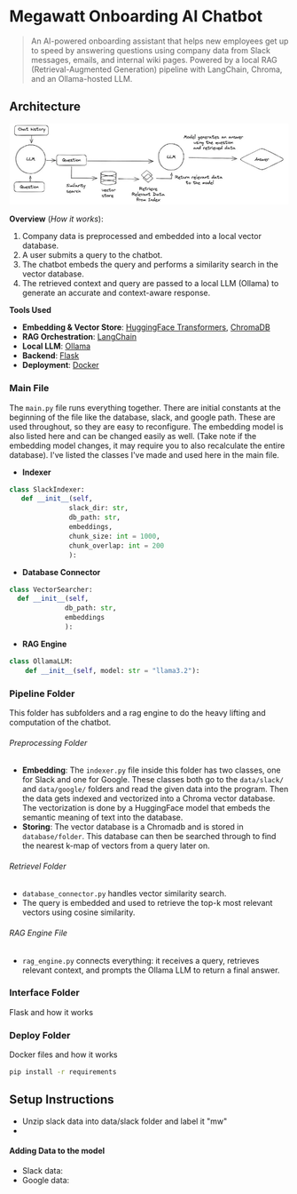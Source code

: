 # Megawatt Onboarding AI Chatbot
> An AI-powered onboarding assistant that helps new employees get up to speed by answering questions using company data from Slack messages, emails, and internal wiki pages.  Powered by a local RAG (Retrieval-Augmented Generation) pipeline with LangChain, Chroma, and an Ollama-hosted LLM.

## Architecture
![Architecture](architecture.png)

**Overview** (*How it works*): 
1. Company data is preprocessed and embedded into a local vector database.
2. A user submits a query to the chatbot.
3. The chatbot embeds the query and performs a similarity search in the vector database.
4. The retrieved context and query are passed to a local LLM (Ollama) to generate an accurate and context-aware response.


**Tools Used**
- **Embedding & Vector Store**: [HuggingFace Transformers](https://huggingface.co/sentence-transformers/all-MiniLM-L6-v2), [ChromaDB](https://www.trychroma.com/)
- **RAG Orchestration**: [LangChain](https://www.langchain.com/)
- **Local LLM**: [Ollama](https://ollama.com/)
- **Backend**: [Flask](https://flask.palletsprojects.com/en/stable/)
- **Deployment**: [Docker](https://www.docker.com/)

### Main File
The `main.py` file runs everything together.
There are initial constants at the beginning of the file like the database, slack, and google path.  These are used throughout, so they are easy to reconfigure.  The embedding model is also listed here and can be changed easily as well.  (Take note if the embedding model changes, it may require you to also recalculate the entire database).  I've listed the classes I've made and used here in the main file.
- **Indexer**
```python
class SlackIndexer:
   def __init__(self,
               slack_dir: str,
               db_path: str,
               embeddings,
               chunk_size: int = 1000,
               chunk_overlap: int = 200
               ):
```
- **Database Connector**
```python
class VectorSearcher:
  def __init__(self,
              db_path: str,
              embeddings
              ):
```
- **RAG Engine**
```python
class OllamaLLM:
    def __init__(self, model: str = "llama3.2"):
```
### Pipeline Folder
This folder has subfolders and a rag engine to do the heavy lifting and computation of the chatbot.
###### Preprocessing Folder
- **Embedding**: The `indexer.py` file inside this folder has two classes, one for Slack and one for Google.  These classes both go to the `data/slack/` and `data/google/` folders and read the given data into the program.  Then the data gets indexed and vectorized into a Chroma vector database.  The vectorization is done by a HuggingFace model that embeds the semantic meaning of text into the database.
- **Storing**: The vector database is a Chromadb and is stored in `database/folder`.  This database can then be searched through to find the nearest k-map of vectors from a query later on.
###### Retrievel Folder
- `database_connector.py` handles vector similarity search.
- The query is embedded and used to retrieve the top-k most relevant vectors using cosine similarity.
###### RAG Engine File
- `rag_engine.py` connects everything: it receives a query, retrieves relevant context, and prompts the Ollama LLM to return a final answer.

### Interface Folder
Flask and how it works

### Deploy Folder
Docker files and how it works
```bash
pip install -r requirements
```
## Setup Instructions
- Unzip slack data into data/slack folder and label it "mw"
- 
#### Adding Data to the model
- Slack data: 
- Google data: 
